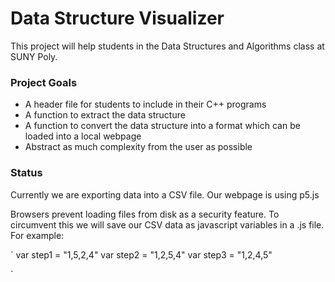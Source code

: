 # Data Structure Visualizer

This project will help students in the Data Structures and Algorithms class at SUNY Poly.

### Project Goals

* A header file for students to include in their C++ programs
* A function to extract the data structure
* A function to convert the data structure into a format which can be loaded into a local webpage
* Abstract as much complexity from the user as possible

### Status

Currently we are exporting data into a CSV file. Our webpage is using p5.js

Browsers prevent loading files from disk as a security feature. To circumvent this we will save our 
CSV data as javascript variables in a .js file. For example:

`
var step1 = "1,5,2,4"
var step2 = "1,2,5,4"
var step3 = "1,2,4,5"

`
